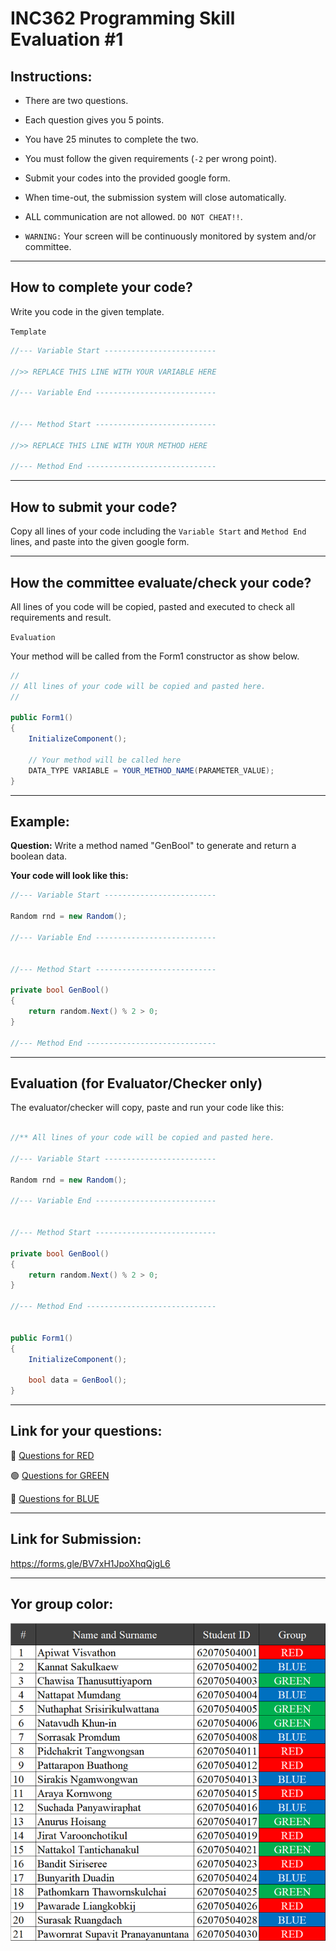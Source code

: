 # INC362 Programming Skill Evaluation #1

## Instructions:

- There are two questions.

- Each question gives you 5 points.

- You have 25 minutes to complete the two.

- You must follow the given requirements (`-2` per wrong point).

- Submit your codes into the provided google form.

- When time-out, the submission system will close automatically.

- ALL communication are not allowed. `DO NOT CHEAT!!`.

- `WARNING:` Your screen will be continuously monitored by system and/or committee.

---

## How to complete your code?

Write you code in the given template.


`Template`

``` C#
//--- Variable Start -------------------------

//>> REPLACE THIS LINE WITH YOUR VARIABLE HERE

//--- Variable End ---------------------------


//--- Method Start ---------------------------

//>> REPLACE THIS LINE WITH YOUR METHOD HERE

//--- Method End -----------------------------
```

---

## How to submit your code?

Copy all lines of your code including the `Variable Start` and `Method End` lines, and paste into the given google form.  

---

## How the committee evaluate/check your code?
All lines of you code will be copied, pasted and executed to check all requirements and result.


`Evaluation`

Your method will be called from the Form1 constructor as show below.

``` C#
//
// All lines of your code will be copied and pasted here.
//

public Form1()
{
    InitializeComponent();

    // Your method will be called here
    DATA_TYPE VARIABLE = YOUR_METHOD_NAME(PARAMETER_VALUE);
}
```

---

## Example:

**Question:** Write a method named "GenBool" to generate and return a boolean data.

**Your code will look like this:**

```C#
//--- Variable Start -------------------------

Random rnd = new Random();

//--- Variable End ---------------------------


//--- Method Start ---------------------------

private bool GenBool()
{
    return random.Next() % 2 > 0;
}

//--- Method End -----------------------------
```

---


## Evaluation (for Evaluator/Checker only)

The evaluator/checker will copy, paste and run your code like this:

```C#

//** All lines of your code will be copied and pasted here.

//--- Variable Start -------------------------

Random rnd = new Random();

//--- Variable End ---------------------------


//--- Method Start ---------------------------

private bool GenBool()
{
    return random.Next() % 2 > 0;
}

//--- Method End -----------------------------


public Form1()
{
    InitializeComponent();

    bool data = GenBool();
}
```

---


## Link for your questions:

🔴 [Questions for RED](https://github.com/drsanti/temporal-repository/blob/main/G1-RED/Questions.md)

🟢 [Questions for GREEN](https://github.com/drsanti/temporal-repository/blob/main/G2-GREEN/Questions.md)

🔵 [Questions for BLUE](https://github.com/drsanti/temporal-repository/blob/main/G2-BLUE/Questions.md)

---

## Link for Submission:

https://forms.gle/BV7xH1JpoXhqQjgL6

---

## Yor group color:

![](./name-color-map.png)
